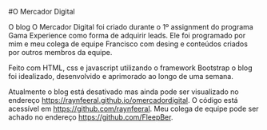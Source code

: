 #O Mercador Digital

O blog O Mercador Digital foi criado durante o 1º assignment do programa Gama Experience como forma de adquirir leads. Ele foi programado 
por mim e meu colega de equipe Francisco com desing e conteúdos criados por outros membros da equipe.

Feito com HTML, css e javascript utilizando o framework Bootstrap o blog foi idealizado, desenvolvido e aprimorado ao longo de uma semana.




Atualmente o blog está desativado mas ainda pode ser visualizado no endereço https://raynfeeral.github.io/omercadordigital. 
O código está acessível em https://github.com/raynfeeral.
Meu colega de equipe pode ser achado no endereço https://github.com/FleepBer.
